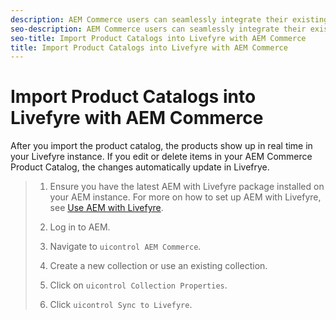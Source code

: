 ```yaml
---
description: AEM Commerce users can seamlessly integrate their existing product catalog into Livefyre to drive user engagement in Livefyre's visualization Apps.
seo-description: AEM Commerce users can seamlessly integrate their existing product catalog into Livefyre to drive user engagement in Livefyre's visualization Apps.
seo-title: Import Product Catalogs into Livefyre with AEM Commerce
title: Import Product Catalogs into Livefyre with AEM Commerce
---
```


# Import Product Catalogs into Livefyre with AEM Commerce

After you import the product catalog, the products show up in real time in your Livefyre instance. If you edit or delete items in your AEM Commerce Product Catalog, the changes automatically update in Livefrye.

>1. Ensure you have the latest AEM with Livefyre package installed on your AEM instance. For more on how to set up AEM with Livefyre, see [Use AEM with Livefyre](t_use_aem_for_livefyre.md#t_use_aem_for_livefyre).
>   
>1. Log in to AEM.
>   
>1. Navigate to `uicontrol AEM Commerce`.
>   
>1. Create a new collection or use an existing collection.
>   
>1. Click on `uicontrol Collection Properties`.
>   
>1. Click `uicontrol Sync to Livefyre`.
>   
>   

